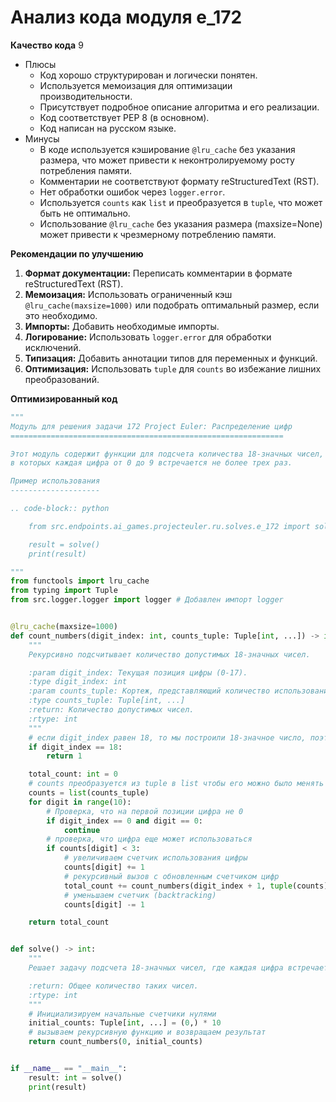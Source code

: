 # Анализ кода модуля e_172

**Качество кода**
9
-  Плюсы
    - Код хорошо структурирован и логически понятен.
    - Используется мемоизация для оптимизации производительности.
    - Присутствует подробное описание алгоритма и его реализации.
    - Код соответствует PEP 8 (в основном).
    - Код написан на русском языке.
-  Минусы
    - В коде используется кэширование `@lru_cache`  без указания размера, что может привести к неконтролируемому росту потребления памяти.
    - Комментарии не соответствуют формату reStructuredText (RST).
    - Нет обработки ошибок через `logger.error`.
    - Используется  `counts` как `list` и преобразуется в `tuple`, что может быть не оптимально.
   - Использование `@lru_cache` без указания размера (maxsize=None) может привести к чрезмерному потреблению памяти.

**Рекомендации по улучшению**
1.  **Формат документации:** Переписать комментарии в формате reStructuredText (RST).
2.  **Мемоизация:** Использовать ограниченный кэш `@lru_cache(maxsize=1000)`  или подобрать оптимальный размер, если это необходимо.
3.  **Импорты:** Добавить необходимые импорты.
4.  **Логирование:** Использовать `logger.error` для обработки исключений.
5.  **Типизация:** Добавить аннотации типов для переменных и функций.
6.  **Оптимизация:** Использовать `tuple`  для `counts`  во избежание лишних преобразований.

**Оптимизированный код**
```python
"""
Модуль для решения задачи 172 Project Euler: Распределение цифр
=============================================================

Этот модуль содержит функции для подсчета количества 18-значных чисел,
в которых каждая цифра от 0 до 9 встречается не более трех раз.

Пример использования
--------------------

.. code-block:: python

    from src.endpoints.ai_games.projecteuler.ru.solves.e_172 import solve

    result = solve()
    print(result)

"""
from functools import lru_cache
from typing import Tuple
from src.logger.logger import logger # Добавлен импорт logger


@lru_cache(maxsize=1000)
def count_numbers(digit_index: int, counts_tuple: Tuple[int, ...]) -> int:
    """
    Рекурсивно подсчитывает количество допустимых 18-значных чисел.

    :param digit_index: Текущая позиция цифры (0-17).
    :type digit_index: int
    :param counts_tuple: Кортеж, представляющий количество использований каждой цифры (0-9).
    :type counts_tuple: Tuple[int, ...]
    :return: Количество допустимых чисел.
    :rtype: int
    """
    # если digit_index равен 18, то мы построили 18-значное число, поэтому возвращаем 1
    if digit_index == 18:
        return 1

    total_count: int = 0
    # counts преобразуется из tuple в list чтобы его можно было менять
    counts = list(counts_tuple)
    for digit in range(10):
        # Проверка, что на первой позиции цифра не 0
        if digit_index == 0 and digit == 0:
            continue
        # проверка, что цифра еще может использоваться
        if counts[digit] < 3:
            # увеличиваем счетчик использования цифры
            counts[digit] += 1
            # рекурсивный вызов с обновленным счетчиком цифр
            total_count += count_numbers(digit_index + 1, tuple(counts))
            # уменьшаем счетчик (backtracking)
            counts[digit] -= 1

    return total_count


def solve() -> int:
    """
    Решает задачу подсчета 18-значных чисел, где каждая цифра встречается не более 3 раз.

    :return: Общее количество таких чисел.
    :rtype: int
    """
    # Инициализируем начальные счетчики нулями
    initial_counts: Tuple[int, ...] = (0,) * 10
    # вызываем рекурсивную функцию и возвращаем результат
    return count_numbers(0, initial_counts)


if __name__ == "__main__":
    result: int = solve()
    print(result)
```